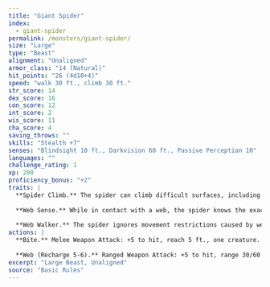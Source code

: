 ```yaml
---
title: "Giant Spider"
index:
  - giant-spider
permalink: /monsters/giant-spider/
size: "Large"
type: "Beast"
alignment: "Unaligned"
armor_class: "14 (Natural)"
hit_points: "26 (4d10+4)"
speed: "walk 30 ft., climb 30 ft."
str_score: 14
dex_score: 16
con_score: 12
int_score: 2
wis_score: 11
cha_score: 4
saving_throws: ""
skills: "Stealth +7"
senses: "Blindsight 10 ft., Darkvision 60 ft., Passive Perception 10"
languages: ""
challenge_rating: 1
xp: 200
proficiency_bonus: "+2"
traits: |
  **Spider Climb.** The spider can climb difficult surfaces, including upside down on ceilings, without needing to make an ability check.
  
  **Web Sense.** While in contact with a web, the spider knows the exact location of any other creature in contact with the same web.
  
  **Web Walker.** The spider ignores movement restrictions caused by webbing.
actions: |
  **Bite.** Melee Weapon Attack: +5 to hit, reach 5 ft., one creature. Hit: 7 (1d8 + 3) piercing damage, and the target must make a DC 11 Constitution saving throw, taking 9 (2d8) poison damage on a failed save, or half as much damage on a successful one. If the poison damage reduces the target to 0 hit points, the target is stable but poisoned for 1 hour, even after regaining hit points, and is paralyzed while poisoned in this way.
  
  **Web (Recharge 5-6).** Ranged Weapon Attack: +5 to hit, range 30/60 ft., one creature. Hit: The target is restrained by webbing. As an action, the restrained target can make a DC 12 Strength check, bursting the webbing on a success. The webbing can also be attacked and destroyed (AC 10; hp 5; vulnerability to fire damage; immunity to bludgeoning, poison, and psychic damage).  
excerpt: "Large Beast, Unaligned"
source: "Basic Rules"
---
```


